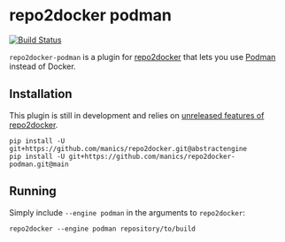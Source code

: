 # repo2docker podman

[![Build Status](https://github.com/manics/repo2docker-podman/actions/workflows/test.yml/badge.svg)](https://github.com/manics/repo2docker-podman/actions/workflows/test.yml)

`repo2docker-podman` is a plugin for [repo2docker](http://repo2docker.readthedocs.io) that lets you use [Podman](https://podman.io/) instead of Docker.

## Installation

This plugin is still in development and relies on [unreleased features of repo2docker](https://github.com/jupyter/repo2docker/pull/848).

    pip install -U git+https://github.com/manics/repo2docker.git@abstractengine
    pip install -U git+https://github.com/manics/repo2docker-podman.git@main

## Running

Simply include `--engine podman` in the arguments to `repo2docker`:

    repo2docker --engine podman repository/to/build
